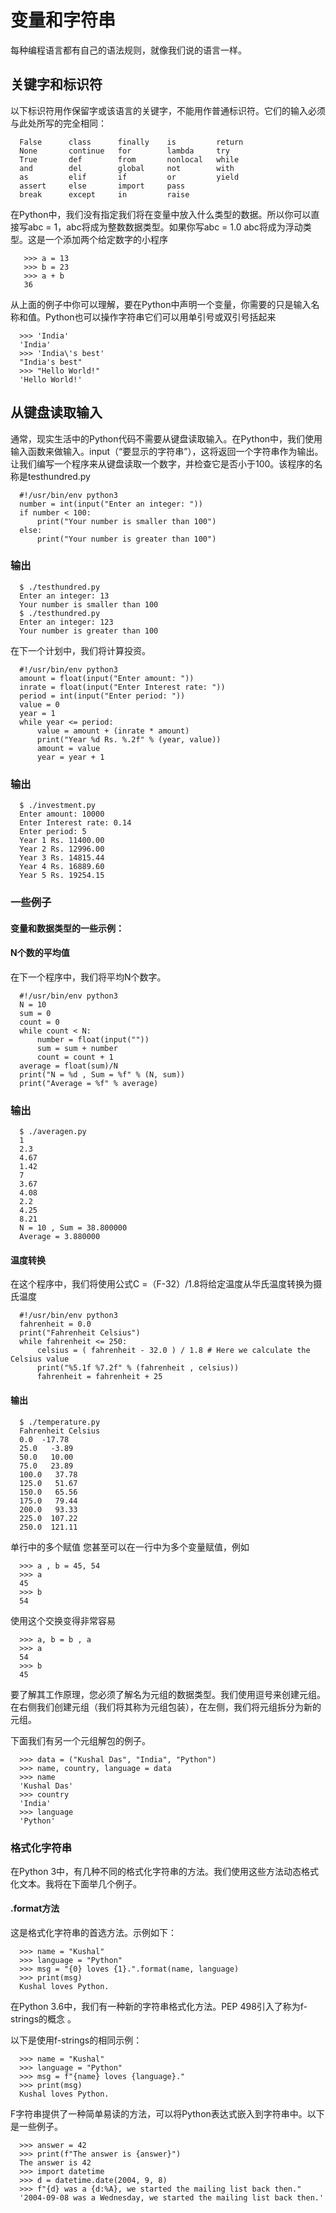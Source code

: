 # 变量和字符串
每种编程语言都有自己的语法规则，就像我们说的语言一样。

## 关键字和标识符
以下标识符用作保留字或该语言的关键字，不能用作普通标识符。它们的输入必须与此处所写的完全相同：

      False      class      finally    is         return
      None       continue   for        lambda     try
      True       def        from       nonlocal   while
      and        del        global     not        with
      as         elif       if         or         yield
      assert     else       import     pass
      break      except     in         raise

在Python中，我们没有指定我们将在变量中放入什么类型的数据。所以你可以直接写abc = 1，abc将成为整数数据类型。如果你写abc = 1.0 abc将成为浮动类型。这是一个添加两个给定数字的小程序

       >>> a = 13
       >>> b = 23
       >>> a + b
       36
从上面的例子中你可以理解，要在Python中声明一个变量，你需要的只是输入名称和值。Python也可以操作字符串它们可以用单引号或双引号括起来

      >>> 'India'
      'India'
      >>> 'India\'s best'
      "India's best"
      >>> "Hello World!"
      'Hello World!'
## 从键盘读取输入
通常，现实生活中的Python代码不需要从键盘读取输入。在Python中，我们使用输入函数来做输入。input（“要显示的字符串”），这将返回一个字符串作为输出。让我们编写一个程序来从键盘读取一个数字，并检查它是否小于100。该程序的名称是testhundred.py

      #!/usr/bin/env python3
      number = int(input("Enter an integer: "))
      if number < 100:
          print("Your number is smaller than 100")
      else:
          print("Your number is greater than 100")
### 输出

      $ ./testhundred.py
      Enter an integer: 13
      Your number is smaller than 100
      $ ./testhundred.py
      Enter an integer: 123
      Your number is greater than 100
在下一个计划中，我们将计算投资。

      #!/usr/bin/env python3
      amount = float(input("Enter amount: "))
      inrate = float(input("Enter Interest rate: "))
      period = int(input("Enter period: "))
      value = 0
      year = 1
      while year <= period:
          value = amount + (inrate * amount)
          print("Year %d Rs. %.2f" % (year, value))
          amount = value
          year = year + 1
### 输出

      $ ./investment.py
      Enter amount: 10000
      Enter Interest rate: 0.14
      Enter period: 5
      Year 1 Rs. 11400.00
      Year 2 Rs. 12996.00
      Year 3 Rs. 14815.44
      Year 4 Rs. 16889.60
      Year 5 Rs. 19254.15
### 一些例子
#### 变量和数据类型的一些示例：

#### N个数的平均值
在下一个程序中，我们将平均N个数字。

      #!/usr/bin/env python3
      N = 10
      sum = 0
      count = 0
      while count < N:
          number = float(input(""))
          sum = sum + number
          count = count + 1
      average = float(sum)/N
      print("N = %d , Sum = %f" % (N, sum))
      print("Average = %f" % average)
### 输出

      $ ./averagen.py
      1
      2.3
      4.67
      1.42
      7
      3.67
      4.08
      2.2
      4.25
      8.21
      N = 10 , Sum = 38.800000
      Average = 3.880000
#### 温度转换
在这个程序中，我们将使用公式C =（F-32）/1.8将给定温度从华氏温度转换为摄氏温度

      #!/usr/bin/env python3
      fahrenheit = 0.0
      print("Fahrenheit Celsius")
      while fahrenheit <= 250:
          celsius = ( fahrenheit - 32.0 ) / 1.8 # Here we calculate the Celsius value
          print("%5.1f %7.2f" % (fahrenheit , celsius))
          fahrenheit = fahrenheit + 25
#### 输出

      $ ./temperature.py
      Fahrenheit Celsius
      0.0  -17.78
      25.0   -3.89
      50.0   10.00
      75.0   23.89
      100.0   37.78
      125.0   51.67
      150.0   65.56
      175.0   79.44
      200.0   93.33
      225.0  107.22
      250.0  121.11
单行中的多个赋值
您甚至可以在一行中为多个变量赋值，例如

      >>> a , b = 45, 54
      >>> a
      45
      >>> b
      54
使用这个交换变得非常容易

      >>> a, b = b , a
      >>> a
      54
      >>> b
      45
要了解其工作原理，您必须了解名为元组的数据类型。我们使用逗号来创建元组。在右侧我们创建元组（我们将其称为元组包装），在左侧，我们将元组拆分为新的元组。

下面我们有另一个元组解包的例子。

      >>> data = ("Kushal Das", "India", "Python")
      >>> name, country, language = data
      >>> name
      'Kushal Das'
      >>> country
      'India'
      >>> language
      'Python'
### 格式化字符串
在Python 3中，有几种不同的格式化字符串的方法。我们使用这些方法动态格式化文本。我将在下面举几个例子。

#### .format方法
这是格式化字符串的首选方法。示例如下：

      >>> name = "Kushal"
      >>> language = "Python"
      >>> msg = "{0} loves {1}.".format(name, language)
      >>> print(msg)
      Kushal loves Python.
在Python 3.6中，我们有一种新的字符串格式化方法。PEP 498引入了称为f-strings的概念 。

以下是使用f-strings的相同示例：

      >>> name = "Kushal"
      >>> language = "Python"
      >>> msg = f"{name} loves {language}."
      >>> print(msg)
      Kushal loves Python.
F字符串提供了一种简单易读的方法，可以将Python表达式嵌入到字符串中。以下是一些例子。

      >>> answer = 42
      >>> print(f"The answer is {answer}")
      The answer is 42
      >>> import datetime
      >>> d = datetime.date(2004, 9, 8)
      >>> f"{d} was a {d:%A}, we started the mailing list back then."
      '2004-09-08 was a Wednesday, we started the mailing list back then.'
